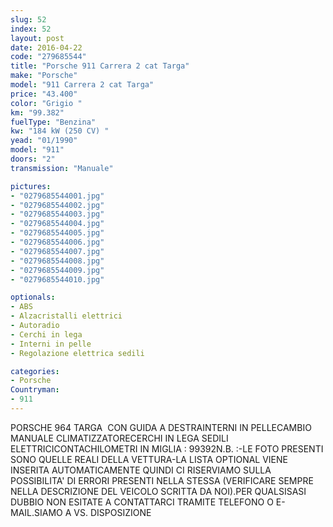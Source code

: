 ```yaml
---
slug: 52
index: 52
layout: post
date: 2016-04-22
code: "279685544"
title: "Porsche 911 Carrera 2 cat Targa"
make: "Porsche"
model: "911 Carrera 2 cat Targa"
price: "43.400"
color: "Grigio "
km: "99.382"
fuelType: "Benzina"
kw: "184 kW (250 CV) "
yead: "01/1990"
model: "911"
doors: "2"
transmission: "Manuale"

pictures:
- "0279685544001.jpg"
- "0279685544002.jpg"
- "0279685544003.jpg"
- "0279685544004.jpg"
- "0279685544005.jpg"
- "0279685544006.jpg"
- "0279685544007.jpg"
- "0279685544008.jpg"
- "0279685544009.jpg"
- "0279685544010.jpg"

optionals:
- ABS
- Alzacristalli elettrici
- Autoradio
- Cerchi in lega
- Interni in pelle
- Regolazione elettrica sedili

categories:
- Porsche
Countryman:
- 911
---
```

PORSCHE 964 TARGA  CON GUIDA A DESTRAINTERNI IN PELLECAMBIO MANUALE CLIMATIZZATORECERCHI IN LEGA SEDILI ELETTRICICONTACHILOMETRI IN MIGLIA : 99392N.B. :-LE FOTO PRESENTI SONO QUELLE REALI DELLA VETTURA-LA LISTA OPTIONAL VIENE INSERITA AUTOMATICAMENTE QUINDI CI RISERVIAMO SULLA POSSIBILITA' DI ERRORI PRESENTI NELLA STESSA (VERIFICARE SEMPRE NELLA DESCRIZIONE DEL VEICOLO SCRITTA DA NOI).PER QUALSISASI DUBBIO NON ESITATE A CONTATTARCI TRAMITE TELEFONO O E-MAIL.SIAMO A VS. DISPOSIZIONE